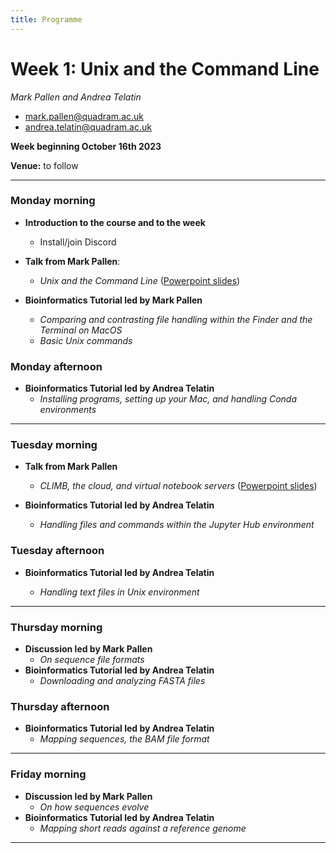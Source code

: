 ```yaml
---
title: Programme
---
```



# Week 1: Unix and the Command Line

_Mark Pallen and Andrea Telatin_

* [mark.pallen@quadram.ac.uk](mailto:mark.pallen@quadram.ac.uk)
* [andrea.telatin@quadram.ac.uk](mailto:andrea.telatin)

**Week beginning October 16th 2023**

**Venue:** to follow

***

### Monday morning

- **Introduction to the course and to the week**
	-  Install/join Discord

- **Talk from Mark Pallen**:
  -  _Unix and the Command Line_ ([Powerpoint slides](https://github.com/mmbdtp/mmbdtp.github.io/raw/gh-pages/githubio/2023_course/week_1/2023_Week1_Command_line_Unix.pptx))
- **Bioinformatics Tutorial led by Mark Pallen**
  -  _Comparing and contrasting file handling within the Finder and the Terminal on MacOS_
  -  _Basic Unix commands_

### Monday afternoon

- **Bioinformatics Tutorial  led by Andrea Telatin**
  -  _Installing programs, setting up your Mac, and handling Conda environments_

***

### Tuesday morning

- **Talk from Mark Pallen**
  -  _CLIMB, the cloud, and virtual notebook servers_ ([Powerpoint slides](https://github.com/mmbdtp/mmbdtp.github.io/raw/gh-pages/githubio/2023_course/week_1/2023_Week1_CLIMB_cloud_notebooks.pptx))
- **Bioinformatics Tutorial led by Andrea Telatin**

  -  _Handling files and commands within the Jupyter Hub environment_

### Tuesday afternoon

- **Bioinformatics Tutorial led by Andrea Telatin**

  -  _Handling text files in Unix environment_

***

### Thursday morning

- **Discussion led by Mark Pallen**
  -  _On sequence file formats_
- **Bioinformatics Tutorial led by Andrea Telatin**
  -  _Downloading and analyzing FASTA files_

### Thursday afternoon

- **Bioinformatics Tutorial led by Andrea Telatin**
  -  _Mapping sequences, the BAM file format_

***

### Friday morning

- **Discussion led by Mark Pallen**
  -  _On how sequences evolve_
- **Bioinformatics Tutorial led by Andrea Telatin**
  -  _Mapping short reads against a reference genome_

***

